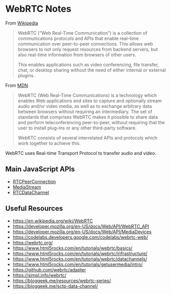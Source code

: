 # WebRTC Notes

From [Wikipedia]

> WebRTC ("Web Real-Time Communication") is a collection of communications
> protocols and APIs that enable real-time communication over peer-to-peer
> connections.  This allows web browsers to not only request resources from
> backend servers, but also real-time information from browsers of other users.
>
> This enables applications such as video conferencing, file transfer, chat, or
> desktop sharing without the need of either internal or external plugins.

From [MDN]

> WebRTC (Web Real-Time Communications) is a technology which enables Web
> applications and sites to capture and optionally stream audio and/or video
> media, as well as to exchange arbitrary data between browsers without
> requiring an intermediary.  The set of standards that comprises WebRTC makes
> it possible to share data and perform teleconferencing peer-to-peer, without
> requiring that the user to install plug-ins or any other third-party software.
> 
> WebRTC consists of several interrelated APIs and protocols which work together
> to achieve this.

WebRTC uses Real-time Transport Protocol to transfer audio and video.


## Main JavaScript APIs

* [RTCPeerConnection]
* [MediaStream]
* [RTCDataChannel]


## Useful Resources

* https://en.wikipedia.org/wiki/WebRTC
* https://developer.mozilla.org/en-US/docs/Web/API/WebRTC_API
* https://developer.mozilla.org/en-US/docs/Web/API/MediaDevices
* https://codelabs.developers.google.com/codelabs/webrtc-web/
* https://webrtc.org/
* https://www.html5rocks.com/en/tutorials/webrtc/basics/
* https://www.html5rocks.com/en/tutorials/webrtc/infrastructure/
* https://www.html5rocks.com/en/tutorials/webrtc/datachannels/
* https://www.html5rocks.com/en/tutorials/getusermedia/intro/
* https://github.com/webrtc/adapter
* https://simpl.info/webrtc/
* https://bloggeek.me/resources/webrtc-series/
* https://bloggeek.me/sctp-data-channel/


[mediastream]: https://developer.mozilla.org/en-US/docs/Web/API/MediaStream
[mdn]: https://developer.mozilla.org/en-US/docs/Web/API/WebRTC_API
[rtcdatachannel]: https://developer.mozilla.org/en-US/docs/Web/API/RTCDataChannel
[rtcpeerconnection]: https://developer.mozilla.org/en-US/docs/Web/API/RTCPeerConnection
[wikipedia]: https://en.wikipedia.org/wiki/WebRTC
